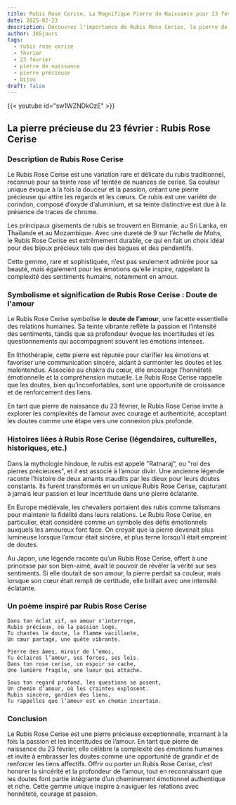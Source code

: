 ```yaml
---
title: Rubis Rose Cerise, La Magnifique Pierre de Naissance pour 23 février
date: 2025-02-23
description: Découvrez l'importance de Rubis Rose Cerise, la pierre de naissance du 23 février qui symbolise Doute de l'amour. Laissez sa beauté et sa signification illuminer votre journée.
author: 365jours
tags:
  - rubis rose cerise
  - février
  - 23 février
  - pierre de naissance
  - pierre précieuse
  - bijou
draft: false
---
```


{{< youtube id="sw1WZNDkOzE" >}}

## La pierre précieuse du 23 février : Rubis Rose Cerise

### Description de Rubis Rose Cerise

Le Rubis Rose Cerise est une variation rare et délicate du rubis traditionnel, reconnue pour sa teinte rose vif teintée de nuances de cerise. Sa couleur unique évoque à la fois la douceur et la passion, créant une pierre précieuse qui attire les regards et les cœurs. Ce rubis est une variété de corindon, composé d’oxyde d’aluminium, et sa teinte distinctive est due à la présence de traces de chrome.

Les principaux gisements de rubis se trouvent en Birmanie, au Sri Lanka, en Thaïlande et au Mozambique. Avec une dureté de 9 sur l’échelle de Mohs, le Rubis Rose Cerise est extrêmement durable, ce qui en fait un choix idéal pour des bijoux précieux tels que des bagues et des pendentifs.

Cette gemme, rare et sophistiquée, n’est pas seulement admirée pour sa beauté, mais également pour les émotions qu’elle inspire, rappelant la complexité des sentiments humains, notamment en amour.

### Symbolisme et signification de Rubis Rose Cerise : Doute de l'amour

Le Rubis Rose Cerise symbolise le **doute de l’amour**, une facette essentielle des relations humaines. Sa teinte vibrante reflète la passion et l’intensité des sentiments, tandis que sa profondeur évoque les incertitudes et les questionnements qui accompagnent souvent les émotions intenses.

En lithothérapie, cette pierre est réputée pour clarifier les émotions et favoriser une communication sincère, aidant à surmonter les doutes et les malentendus. Associée au chakra du cœur, elle encourage l’honnêteté émotionnelle et la compréhension mutuelle. Le Rubis Rose Cerise rappelle que les doutes, bien qu’inconfortables, sont une opportunité de croissance et de renforcement des liens.

En tant que pierre de naissance du 23 février, le Rubis Rose Cerise invite à explorer les complexités de l’amour avec courage et authenticité, acceptant les doutes comme une étape vers une connexion plus profonde.

### Histoires liées à Rubis Rose Cerise (légendaires, culturelles, historiques, etc.)

Dans la mythologie hindoue, le rubis est appelé "Ratnaraj", ou "roi des pierres précieuses", et il est associé à l’amour divin. Une ancienne légende raconte l’histoire de deux amants maudits par les dieux pour leurs doutes constants. Ils furent transformés en un unique Rubis Rose Cerise, capturant à jamais leur passion et leur incertitude dans une pierre éclatante.

En Europe médiévale, les chevaliers portaient des rubis comme talismans pour maintenir la fidélité dans leurs relations. Le Rubis Rose Cerise, en particulier, était considéré comme un symbole des défis émotionnels auxquels les amoureux font face. On croyait que la pierre devenait plus lumineuse lorsque l’amour était sincère, et plus terne lorsqu’il était empreint de doutes.

Au Japon, une légende raconte qu’un Rubis Rose Cerise, offert à une princesse par son bien-aimé, avait le pouvoir de révéler la vérité sur ses sentiments. Si elle doutait de son amour, la pierre perdait sa couleur, mais lorsque son cœur était rempli de certitude, elle brillait avec une intensité éclatante.

### Un poème inspiré par Rubis Rose Cerise

```
Dans ton éclat vif, un amour s'interroge,  
Rubis précieux, où la passion loge.  
Tu chantes le doute, la flamme vacillante,  
Un cœur partagé, une quête vibrante.

Pierre des âmes, miroir de l’émoi,  
Tu éclaires l’amour, ses forces, ses lois.  
Dans ton rose cerise, un espoir se cache,  
Une lumière fragile, une lueur qui attache.

Sous ton regard profond, les questions se posent,  
Un chemin d’amour, où les craintes explosent.  
Rubis sincère, gardien des liens,  
Tu rappelles que l’amour est un chemin incertain.  
```

### Conclusion

Le Rubis Rose Cerise est une pierre précieuse exceptionnelle, incarnant à la fois la passion et les incertitudes de l’amour. En tant que pierre de naissance du 23 février, elle célèbre la complexité des émotions humaines et invite à embrasser les doutes comme une opportunité de grandir et de renforcer les liens affectifs. Offrir ou porter un Rubis Rose Cerise, c’est honorer la sincérité et la profondeur de l’amour, tout en reconnaissant que les doutes font partie intégrante d’un cheminement émotionnel authentique et riche. Cette gemme unique inspire à naviguer les relations avec honnêteté, courage et passion.